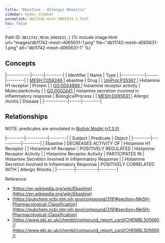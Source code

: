 ```yaml
---
title: "Ebastine - Allergic Rhinitis"
sidebar: mydoc_sidebar
permalink: db11742-mesh-d065631-1.html
toc: false 
---
```



Path ID: `DB11742_MESH_D065631_1`
{% include image.html url="images/db11742-mesh-d065631-1.png" file="db11742-mesh-d065631-1.png" alt="db11742-mesh-d065631-1" %}

## Concepts

|------------|------|---------|
| Identifier | Name | Type    |
|------------|------|---------|
| <a href="https://identifiers.org/MESH:C058249">MESH:C058249 </a> | ebastine | Drug |
| <a href="https://identifiers.org/UniProt:P35367">UniProt:P35367 </a> | Histamine H1 receptor | Protein |
| <a href="https://identifiers.org/GO:0004969">GO:0004969 </a> | histamine receptor activity | MolecularActivity |
| <a href="https://identifiers.org/GO:0002441">GO:0002441 </a> | histamine secretion involved in inflammatory response | BiologicalProcess |
| <a href="https://identifiers.org/MESH:D065631">MESH:D065631 </a> | Allergic rhinitis | Disease |
|------------|------|---------|

## Relationships


NOTE: predicates are annotated in <a href="https://github.com/biolink/biolink-model/releases/tag/v1.3.0">Biolink Model (v1.3.0)</a>

|---------|-----------|---------|
| Subject | Predicate | Object  |
|---------|-----------|---------|
| Ebastine | DECREASES ACTIVITY OF | Histamine H1 Receptor |
| Histamine H1 Receptor | POSITIVELY REGULATES | Histamine Receptor Activity |
| Histamine Receptor Activity | PARTICIPATES IN | Histamine Secretion Involved In Inflammatory Response |
| Histamine Secretion Involved In Inflammatory Response | POSITIVELY CORRELATED WITH | Allergic Rhinitis |
|---------|-----------|---------|

Reference: 
  - [https://en.wikipedia.org/wiki/Ebastine](https://en.wikipedia.org/wiki/Ebastine)
  - [https://pubchem.ncbi.nlm.nih.gov/compound/3191#section=MeSH-Pharmacological-Classification](https://pubchem.ncbi.nlm.nih.gov/compound/3191#section=MeSH-Pharmacological-Classification)
  - [https://www.ebi.ac.uk/chembl/compound_report_card/CHEMBL305660/](https://www.ebi.ac.uk/chembl/compound_report_card/CHEMBL305660/)
